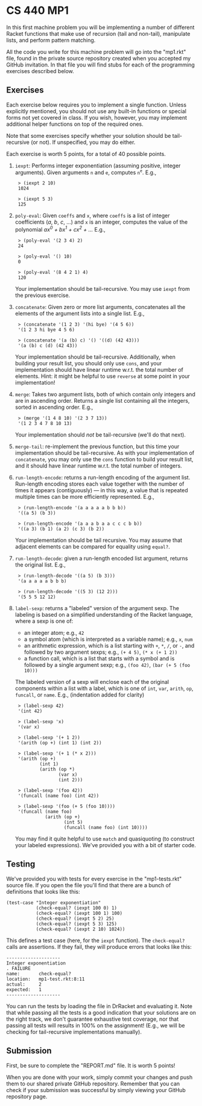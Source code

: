 # CS 440 MP1

In this first machine problem you will be implementing a number of different
Racket functions that make use of recursion (tail and non-tail), manipulate
lists, and perform pattern matching.

All the code you write for this machine problem will go into the "mp1.rkt" file,
found in the private source repository created when you accepted my GitHub
invitation. In that file you will find stubs for each of the programming
exercises described below.

## Exercises

Each exercise below requires you to implement a single function. Unless
explicitly mentioned, you should not use any built-in functions or special forms
not yet covered in class. If you wish, however, you may implement additional
helper functions on top of the required ones.

Note that some exercises specify whether your solution should be tail-recursive
(or not). If unspecified, you may do either.

Each exercise is worth 5 points, for a total of 40 possible points.

1.  `iexpt`: Performs integer exponentiation (assuming positive, integer
    arguments). Given arguments `n` and `e`, computes `n`<sup>`e`</sup>. E.g.,

         > (iexpt 2 10)
         1024

         > (iexpt 5 3)
         125

2.  `poly-eval`: Given `coeffs` and `x`, where `coeffs` is a list of integer
    coefficients (_a_, _b_, _c_, ...) and `x` is an integer, computes the value
    of the polynomial _ax<sup>0</sup> + bx<sup>1</sup> + cx<sup>2</sup> + ..._
    E.g.,

         > (poly-eval '(2 3 4) 2)
         24

         > (poly-eval '() 10)
         0

         > (poly-eval '(8 4 2 1) 4)
         120

    Your implementation should be tail-recursive. You may use `iexpt` from the
    previous exercise.

3.  `concatenate`: Given zero or more list arguments, concatenates all the
    elements of the argument lists into a single list. E.g.,

         > (concatenate '(1 2 3) '(hi bye) '(4 5 6))
         '(1 2 3 hi bye 4 5 6)

         > (concatenate '(a (b) c) '() '((d) (42 43)))
         '(a (b) c (d) (42 43))

    Your implementation should be tail-recursive. Additionally, when building
    your result list, you should only use `cons`, and your implementation should
    have linear runtime w.r.t. the total number of elements. Hint: it might be
    helpful to use `reverse` at some point in your implementation!

4.  `merge`: Takes two argument lists, both of which contain only integers and
    are in ascending order. Returns a single list containing all the integers,
    sorted in ascending order. E.g.,

         > (merge '(1 4 8 10) '(2 3 7 13))
         '(1 2 3 4 7 8 10 13)

    Your implementation should _not_ be tail-recursive (we'll do that next).

5.  `merge-tail`: re-implement the previous function, but this time your
    implementation should be tail-recursive. As with your implementation of
    `concatenate`, you may only use the `cons` function to build your result
    list, and it should have linear runtime w.r.t. the total number of integers.

6.  `run-length-encode`: returns a run-length encoding of the argument list.
    Run-length encoding stores each value together with the number of times it
    appears (contiguously) — in this way, a value that is repeated multiple
    times can be more efficiently represented. E.g.,

         > (run-length-encode '(a a a a a b b b))
         '((a 5) (b 3))

         > (run-length-encode '(a a a b a a c c c b b))
         '((a 3) (b 1) (a 2) (c 3) (b 2))

    Your implementation should be tail recursive. You may assume that adjacent
    elements can be compared for equality using `equal?`.

7.  `run-length-decode`: given a run-length encoded list argument, returns the
    original list. E.g.,

         > (run-length-decode '((a 5) (b 3)))
         '(a a a a a b b b)

         > (run-length-decode '((5 3) (12 2)))
         '(5 5 5 12 12)

8.  `label-sexp`: returns a "labeled" version of the argument sexp. The labeling
    is based on a simplified understanding of the Racket language, where a sexp
    is one of:

    - an integer atom; e.g., `42`
    - a symbol atom (which is interpreted as a variable name); e.g., `x`, `num`
    - an arithmetic expression, which is a list starting with `+`, `*`, `/`, or
      `-`, and followed by two argument sexps; e.g., `(+ 4 5)`, `(* x (+ 1 2))`
    - a function call, which is a list that starts with a symbol and is followed
      by a single argument sexp; e.g., `(foo 42)`, `(bar (+ 5 (foo 10)))`

    The labeled version of a sexp will enclose each of the original components
    within a list with a label, which is one of `int`, `var`, `arith`, `op`,
    `funcall`, or `name`. E.g., (indentation added for clarity)

         > (label-sexp 42)
         '(int 42)

         > (label-sexp 'x)
         '(var x)

         > (label-sexp '(+ 1 2))
         '(arith (op +) (int 1) (int 2))

         > (label-sexp '(+ 1 (* x 2)))
         '(arith (op +)
                 (int 1)
                 (arith (op *)
                        (var x)
                        (int 2)))

         > (label-sexp '(foo 42))
         '(funcall (name foo) (int 42))

         > (label-sexp '(foo (+ 5 (foo 10))))
         '(funcall (name foo)
                   (arith (op +)
                          (int 5)
                          (funcall (name foo) (int 10))))

    You may find it quite helpful to use `match` and quasiquoting (to construct
    your labeled expressions). We've provided you with a bit of starter code.

## Testing

We've provided you with tests for every exercise in the "mp1-tests.rkt" source
file. If you open the file you'll find that there are a bunch of definitions
that looks like this:

    (test-case "Integer exponentiation"
               (check-equal? (iexpt 100 0) 1)
               (check-equal? (iexpt 100 1) 100)
               (check-equal? (iexpt 5 2) 25)
               (check-equal? (iexpt 5 3) 125)
               (check-equal? (iexpt 2 10) 1024))

This defines a test case (here, for the `iexpt` function). The `check-equal?`
calls are assertions. If they fail, they will produce errors that looks like
this:

    --------------------
    Integer exponentiation
    . FAILURE
    name:       check-equal?
    location:   mp1-test.rkt:8:11
    actual:     2
    expected:   1
    --------------------

You can run the tests by loading the file in DrRacket and evaluating it. Note
that while passing all the tests is a good indication that your solutions are on
the right track, we don't guarantee exhaustive test coverage, nor that passing
all tests will results in 100% on the assignment! (E.g., we will be checking for
tail-recursive implementations manually).

## Submission

First, be sure to complete the "REPORT.md" file. It is worth 5 points!

When you are done with your work, simply commit your changes and push them to
our shared private GitHub repository. Remember that you can check if your submission was successful by simply viewing your GitHub repository page.
